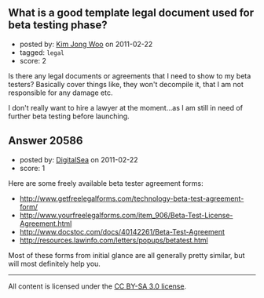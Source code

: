 ## What is a good template legal document used for beta testing phase?

- posted by: [Kim Jong Woo](https://stackexchange.com/users/-1/3650-kim-jong-woo) on 2011-02-22
- tagged: `legal`
- score: 2

Is there any legal documents or agreements that I need to show to my beta testers? Basically cover things like, they won't decompile it, that I am not responsible for any damage etc.

I don't really want to hire a lawyer at the moment...as I am still in need of further beta testing before launching.


## Answer 20586

- posted by: [DigitalSea](https://stackexchange.com/users/-1/7816-digitalsea) on 2011-02-22
- score: 1

Here are some freely available beta tester agreement forms:

 - http://www.getfreelegalforms.com/technology-beta-test-agreement-form/
 - http://www.yourfreelegalforms.com/item_906/Beta-Test-License-Agreement.html
 - http://www.docstoc.com/docs/40142261/Beta-Test-Agreement
 - http://resources.lawinfo.com/letters/popups/betatest.html

Most of these forms from initial glance are all generally pretty similar, but will most definitely help you.



---

All content is licensed under the [CC BY-SA 3.0 license](https://creativecommons.org/licenses/by-sa/3.0/).
